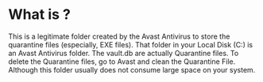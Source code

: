 # What is ?

This is a legitimate folder created by the Avast Antivirus to store the quarantine files (especially, EXE files).
That folder in your Local Disk (C:) is an Avast Antivirus folder. The vault.db are actually Quarantine files. 
To delete the Quarantine files, go to Avast and clean the Quarantine File.
Although this folder usually does not consume large space on your system.
